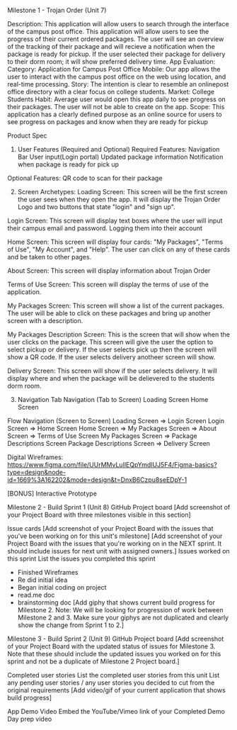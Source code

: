 Milestone 1 - Trojan Order (Unit 7)

Description: 
This application will allow users to search through the interface of the campus post office. This application will allow users to see the progress of their current ordered packages. The user will see an overview of the tracking of their package and will recieve a notification when the package is ready for pickup. If the user selected their package for delivery to their dorm room; it will show preferred delivery time. 
App Evaluation: 
Category: Application for Campus Post Office
Mobile: Our app allows the user to interact with the campus post office on the web using location, and real-time processing.
Story: The intention is clear to resemble an onlinepost office directory with a clear focus on college students.
Market: College Students
Habit: Average user would open this app daily to see progress on their packages. The user will not be able to create on the app.
Scope: This application has a clearly defined purpose as an online source for users to see progress on packages and know when they are ready for pickup

Product Spec
1. User Features (Required and Optional)
Required Features:
Navigation Bar
User input(Login portal)
Updated package information
Notification when package is ready for pick up

Optional Features: 
QR code to scan for their package

2. Screen Archetypes:
Loading Screen: This screen will be the first screen the user sees when they open the app. It will display the Trojan Order Logo and two buttons that state "login" and "sign up".

Login Screen: This screen will display text boxes where the user will input their campus email and password. Logging them into their account

Home Screen: This screen will display four cards: "My Packages", "Terms of Use", "My Account", and "Help". The user can click on any of these cards and be taken to other pages.

About Screen: This screen will display information about Trojan Order

Terms of Use Screen: This screen will display the terms of use of the application.

My Packages Screen: This screen will show a list of the current packages. The user will be able to click on these packages and bring up another screen with a description.

My Packages Description Screen: This is the screen that will show when the user clicks on the package. This screen will give the user the option to select pickup or delivery. If the user selects pick up then the screen will show a QR code. If the user selects delivery anotheer screen will show. 

Delivery Screen: This screen will show if the user selects delivery. It will display where and when the package will be delievered to the students dorm room. 





3. Navigation
Tab Navigation (Tab to Screen)
Loading Screen
Home Screen

Flow Navigation (Screen to Screen)
Loading Screen
    => Login Screen
Login Screen 
    => Home Screen
Home Screen
    => My Packages Screen
    => About Screen
    => Terms of Use Screen
My Packages Screen 
    => Package Descriptions Screen
Package Descriptions Screen
    => Delivery Screen

Digital Wireframes:
https://www.figma.com/file/UUrMMvLuIlEQpYmdIUJ5F4/Figma-basics?type=design&node-id=1669%3A162202&mode=design&t=DnxB6Czpu8seEDpY-1

[BONUS] Interactive Prototype

Milestone 2 - Build Sprint 1 (Unit 8)
GitHub Project board
[Add screenshot of your Project Board with three milestones visible in this section] 

Issue cards
[Add screenshot of your Project Board with the issues that you've been working on for this unit's milestone] 
[Add screenshot of your Project Board with the issues that you're working on in the NEXT sprint. It should include issues for next unit with assigned owners.] 
Issues worked on this sprint
List the issues you completed this sprint
- Finished Wireframes
- Re did initial idea
- Began initial coding on project
- read.me doc
- brainstorming doc
[Add giphy that shows current build progress for Milestone 2. Note: We will be looking for progression of work between Milestone 2 and 3. Make sure your giphys are not duplicated and clearly show the change from Sprint 1 to 2.]

Milestone 3 - Build Sprint 2 (Unit 9)
GitHub Project board
[Add screenshot of your Project Board with the updated status of issues for Milestone 3. Note that these should include the updated issues you worked on for this sprint and not be a duplicate of Milestone 2 Project board.] 

Completed user stories
List the completed user stories from this unit
List any pending user stories / any user stories you decided to cut from the original requirements
[Add video/gif of your current application that shows build progress] 

App Demo Video
Embed the YouTube/Vimeo link of your Completed Demo Day prep video
